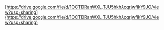 [https://drive.google.com/file/d/1OCTI0RanWXL_TJU5hkhAcqrjwfikY9JO/view?usp=sharing](https://drive.google.com/file/d/1OCTI0RanWXL_TJU5hkhAcqrjwfikY9JO/view?usp=sharing)
